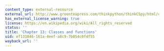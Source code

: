 ```yaml
---
content_type: external-resource
external_url: http://www.greenteapress.com/thinkpython/thinkCSpy/html/chap13.html
has_external_license_warning: true
license: https://en.wikipedia.org/wiki/All_rights_reserved
status: ''
title: 'Chapter 13: Classes and functions'
uid: ef131046-161a-4eef-a8c9-7b054c0fdf55
wayback_url: ''
---
```

